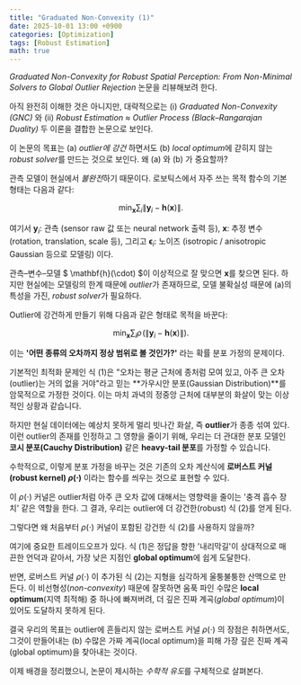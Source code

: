 ```yaml
---
title: "Graduated Non-Convexity (1)"
date: 2025-10-01 13:00 +0900
categories: [Optimization]
tags: [Robust Estimation]
math: true
---
```


*Graduated Non-Convexity for Robust Spatial Perception: From Non-Minimal Solvers to Global Outlier Rejection* 논문을 리뷰해보려 한다.

아직 완전히 이해한 것은 아니지만, 대략적으로는 (i) *Graduated Non-Convexity (GNC)* 와 (ii) *Robust Estimation ≈ Outlier Process (Black–Rangarajan Duality)* 두 이론을 결합한 논문으로 보인다.

이 논문의 목표는 (a) *outlier에 강건* 하면서도 (b) *local optimum*에 갇히지 않는 *robust solver*를 만드는 것으로 보인다. 왜 (a) 와 (b) 가 중요할까?

관측 모델이 현실에서 *불완전*하기 때문이다. 로보틱스에서 자주 쓰는 목적 함수의 기본 형태는 다음과 같다:

$$
\min_{\mathbf{x}} \sum_{i} \left\lVert \mathbf{y}_i - \mathbf{h}(\mathbf{x}) \right\rVert. \tag{1}
$$

여기서 $\mathbf{y}_i$: 관측 (sensor raw 값 또는 neural network 출력 등), $\mathbf{x}$: 추정 변수 (rotation, translation, scale 등), 그리고 $\boldsymbol{\epsilon}_i$: 노이즈 (isotropic / anisotropic Gaussian 등으로 모델링) 이다.

관측–변수–모델 $ \mathbf{h}(\cdot) $이 이상적으로 잘 맞으면 $\mathbf{x}$를 찾으면 된다. 하지만 현실에는 모델링의 한계 때문에 *outlier*가 존재하므로, 모델 불확실성 때문에 (a)의 특성을 가진, *robust solver*가 필요하다. 

Outlier에 강건하게 만들기 위해 다음과 같은 형태로 목적을 바꾼다:

$$
\min_{\mathbf{x}} \sum_{i} \rho\!\left( \left\lVert \mathbf{y}_i - \mathbf{h}(\mathbf{x}) \right\rVert \right). \tag{2}
$$

이는 **'어떤 종류의 오차까지 정상 범위로 볼 것인가?'** 라는 확률 분포 가정의 문제이다.

기본적인 최적화 문제인 식 (1)은 "오차는 평균 근처에 종처럼 모여 있고, 아주 큰 오차(outlier)는 거의 없을 거야"라고 믿는 **가우시안 분포(Gaussian Distribution)**를 암묵적으로 가정한 것이다. 이는 마치 과녁의 정중앙 근처에 대부분의 화살이 맞는 이상적인 상황과 같습니다.

하지만 현실 데이터에는 예상치 못하게 멀리 빗나간 화살, 즉 **outlier**가 종종 섞여 있다. 이런 outlier의 존재를 인정하고 그 영향을 줄이기 위해, 우리는 더 관대한 분포 모델인 **코시 분포(Cauchy Distribution)** 같은 **heavy-tail 분포**를 가정할 수 있습니다.

수학적으로, 이렇게 분포 가정을 바꾸는 것은 기존의 오차 계산식에 **로버스트 커널(robust kernel) $\rho{(\cdot)}$** 이라는 함수를 씌우는 것으로 표현할 수 있다. 

이 $\rho{(\cdot)}$ 커널은 outlier처럼 아주 큰 오차 값에 대해서는 영향력을 줄이는 '충격 흡수 장치' 같은 역할을 한다. 그 결과, 우리는 outlier에 더 강건한(robust) 식 (2)를 얻게 된다.



그렇다면 왜 처음부터 $\rho{(\cdot)}$ 커널이 포함된 강건한 식 (2)를 사용하지 않을까?

여기에 중요한 트레이드오프가 있다. 식 (1)은 정답을 향한 '내리막길'이 상대적으로 매끈한 언덕과 같아서, 가장 낮은 지점인 **global optimum**에 쉽게 도달한다.

반면, 로버스트 커널 $\rho{(\cdot)}$ 이 추가된 식 (2)는 지형을 심각하게 울퉁불퉁한 산맥으로 만든다. 이 비선형성(*non-convexity*) 때문에 잘못하면 움푹 파인 수많은 **local optimum**(지역 최적해) 중 하나에 빠져버려, 더 깊은 진짜 계곡(*global optimum*)이 있어도 도달하지 못하게 된다.

결국 우리의 목표는 outlier에 흔들리지 않는 로버스트 커널 $\rho{(\cdot)}$ 의 장점은 취하면서도, 그것이 만들어내는 (b) 수많은 가짜 계곡(local optimum)을 피해 가장 깊은 진짜 계곡(global optimum)을 찾아내는 것이다.

이제 배경을 정리했으니, 논문이 제시하는 *수학적 유도*를 구체적으로 살펴본다.